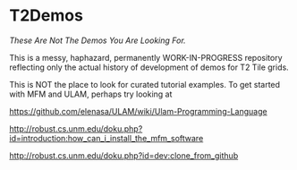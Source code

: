 # T2Demos

*These Are Not The Demos You Are Looking For.*

This is a messy, haphazard, permanently WORK-IN-PROGRESS repository
reflecting only the actual history of development of demos for T2 Tile
grids.

This is NOT the place to look for curated tutorial examples. To get
started with MFM and ULAM, perhaps try looking at

https://github.com/elenasa/ULAM/wiki/Ulam-Programming-Language

http://robust.cs.unm.edu/doku.php?id=introduction:how_can_i_install_the_mfm_software

http://robust.cs.unm.edu/doku.php?id=dev:clone_from_github
